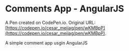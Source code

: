 # Comments App - AngularJS

A Pen created on CodePen.io. Original URL: [https://codepen.io/cesar_mejiag/pen/wKMBpP](https://codepen.io/cesar_mejiag/pen/wKMBpP).

A simple comment app usgin AngularJS
